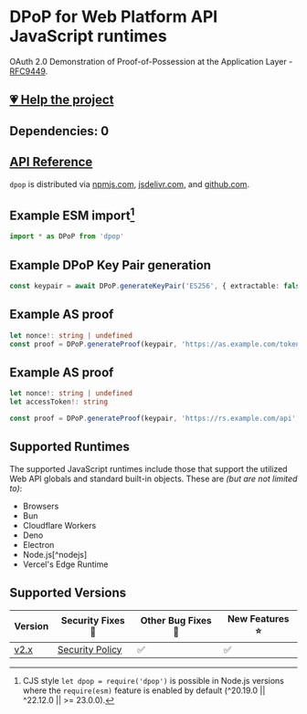 # DPoP for Web Platform API JavaScript runtimes

OAuth 2.0 Demonstration of Proof-of-Possession at the Application Layer - [RFC9449][].

## [💗 Help the project](https://github.com/sponsors/panva)

## Dependencies: 0

## [API Reference](docs/README.md)

`dpop` is distributed via [npmjs.com](https://www.npmjs.com/package/dpop), [jsdelivr.com](https://www.jsdelivr.com/package/npm/dpop), and [github.com](https://github.com/panva/dpop).

## Example ESM import[^cjs]

```ts
import * as DPoP from 'dpop'
```

## Example DPoP Key Pair generation

```ts
const keypair = await DPoP.generateKeyPair('ES256', { extractable: false })
```

## Example AS proof

```ts
let nonce!: string | undefined
const proof = DPoP.generateProof(keypair, 'https://as.example.com/token', 'POST', nonce)
```

## Example AS proof

```ts
let nonce!: string | undefined
let accessToken!: string

const proof = DPoP.generateProof(keypair, 'https://rs.example.com/api', 'GET', nonce, accessToken)
```

## Supported Runtimes

The supported JavaScript runtimes include those that support the utilized Web API globals and standard built-in objects. These are _(but are not limited to)_:

- Browsers
- Bun
- Cloudflare Workers
- Deno
- Electron
- Node.js[^nodejs]
- Vercel's Edge Runtime

## Supported Versions

| Version                                         | Security Fixes 🔑 | Other Bug Fixes 🐞 | New Features ⭐ |
| ----------------------------------------------- | ----------------- | ------------------ | --------------- |
| [v2.x](https://github.com/panva/dpop/tree/v2.x) | [Security Policy] | ✅                 | ✅              |

[rfc9449]: https://www.rfc-editor.org/rfc/rfc9449.html
[Security Policy]: https://github.com/panva/dpop/security/policy

[^cjs]: CJS style `let dpop = require('dpop')` is possible in Node.js versions where the `require(esm)` feature is enabled by default (^20.19.0 || ^22.12.0 || >= 23.0.0).
